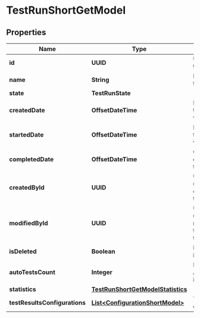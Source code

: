 

# TestRunShortGetModel


## Properties

| Name | Type | Description | Notes |
|------------ | ------------- | ------------- | -------------|
|**id** | **UUID** | Unique ID of the test run |  |
|**name** | **String** | Name of the test run |  |
|**state** | **TestRunState** |  |  |
|**createdDate** | **OffsetDateTime** | Date when the test run was created |  |
|**startedDate** | **OffsetDateTime** | Date when the test run was started |  [optional] |
|**completedDate** | **OffsetDateTime** | Completion date of the test run |  [optional] |
|**createdById** | **UUID** | Unique ID of user who created the test run |  |
|**modifiedById** | **UUID** | Unique ID of user who modified the test run last time |  [optional] |
|**isDeleted** | **Boolean** | Is the test run is deleted |  |
|**autoTestsCount** | **Integer** | Number of AutoTests run in the test run |  |
|**statistics** | [**TestRunShortGetModelStatistics**](TestRunShortGetModelStatistics.md) |  |  |
|**testResultsConfigurations** | [**List&lt;ConfigurationShortModel&gt;**](ConfigurationShortModel.md) | Test results configurations |  |



